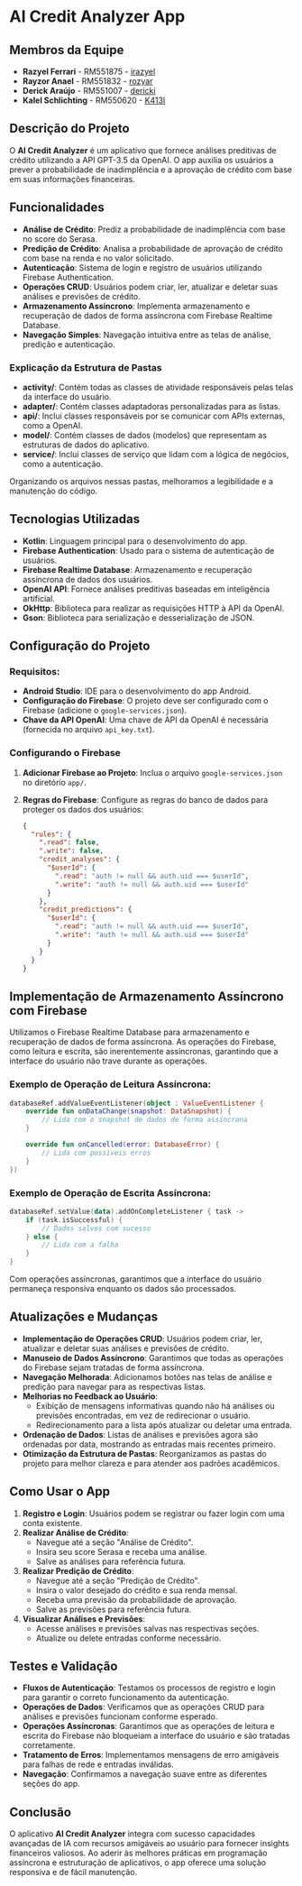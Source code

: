 # AI Credit Analyzer App

## Membros da Equipe

- **Razyel Ferrari** - RM551875 - [irazyel](https://github.com/irazyel)
- **Rayzor Anael** - RM551832 - [rozyar](https://github.com/rozyar)
- **Derick Araújo** - RM551007 - [dericki](https://github.com/dericki)
- **Kalel Schlichting** - RM550620 - [K413l](https://github.com/K413l)

## Descrição do Projeto

O **AI Credit Analyzer** é um aplicativo que fornece análises preditivas de crédito utilizando a API GPT-3.5 da OpenAI. O app auxilia os usuários a prever a probabilidade de inadimplência e a aprovação de crédito com base em suas informações financeiras.

## Funcionalidades

- **Análise de Crédito**: Prediz a probabilidade de inadimplência com base no score do Serasa.
- **Predição de Crédito**: Analisa a probabilidade de aprovação de crédito com base na renda e no valor solicitado.
- **Autenticação**: Sistema de login e registro de usuários utilizando Firebase Authentication.
- **Operações CRUD**: Usuários podem criar, ler, atualizar e deletar suas análises e previsões de crédito.
- **Armazenamento Assíncrono**: Implementa armazenamento e recuperação de dados de forma assíncrona com Firebase Realtime Database.
- **Navegação Simples**: Navegação intuitiva entre as telas de análise, predição e autenticação.

### Explicação da Estrutura de Pastas

- **activity/**: Contém todas as classes de atividade responsáveis pelas telas da interface do usuário.
- **adapter/**: Contém classes adaptadoras personalizadas para as listas.
- **api/**: Inclui classes responsáveis por se comunicar com APIs externas, como a OpenAI.
- **model/**: Contém classes de dados (modelos) que representam as estruturas de dados do aplicativo.
- **service/**: Inclui classes de serviço que lidam com a lógica de negócios, como a autenticação.

Organizando os arquivos nessas pastas, melhoramos a legibilidade e a manutenção do código.

## Tecnologias Utilizadas

- **Kotlin**: Linguagem principal para o desenvolvimento do app.
- **Firebase Authentication**: Usado para o sistema de autenticação de usuários.
- **Firebase Realtime Database**: Armazenamento e recuperação assíncrona de dados dos usuários.
- **OpenAI API**: Fornece análises preditivas baseadas em inteligência artificial.
- **OkHttp**: Biblioteca para realizar as requisições HTTP à API da OpenAI.
- **Gson**: Biblioteca para serialização e desserialização de JSON.

## Configuração do Projeto

### Requisitos:

- **Android Studio**: IDE para o desenvolvimento do app Android.
- **Configuração do Firebase**: O projeto deve ser configurado com o Firebase (adicione o `google-services.json`).
- **Chave da API OpenAI**: Uma chave de API da OpenAI é necessária (fornecida no arquivo `api_key.txt`).

### Configurando o Firebase

1. **Adicionar Firebase ao Projeto**: Inclua o arquivo `google-services.json` no diretório `app/`.
2. **Regras do Firebase**: Configure as regras do banco de dados para proteger os dados dos usuários:

   ```json
   {
     "rules": {
       ".read": false,
       ".write": false,
       "credit_analyses": {
         "$userId": {
           ".read": "auth != null && auth.uid === $userId",
           ".write": "auth != null && auth.uid === $userId"
         }
       },
       "credit_predictions": {
         "$userId": {
           ".read": "auth != null && auth.uid === $userId",
           ".write": "auth != null && auth.uid === $userId"
         }
       }
     }
   }
   ```

## Implementação de Armazenamento Assíncrono com Firebase

Utilizamos o Firebase Realtime Database para armazenamento e recuperação de dados de forma assíncrona. As operações do Firebase, como leitura e escrita, são inerentemente assíncronas, garantindo que a interface do usuário não trave durante as operações.

### Exemplo de Operação de Leitura Assíncrona:

```kotlin
databaseRef.addValueEventListener(object : ValueEventListener {
    override fun onDataChange(snapshot: DataSnapshot) {
        // Lida com o snapshot de dados de forma assíncrona
    }

    override fun onCancelled(error: DatabaseError) {
        // Lida com possíveis erros
    }
})
```

### Exemplo de Operação de Escrita Assíncrona:

```kotlin
databaseRef.setValue(data).addOnCompleteListener { task ->
    if (task.isSuccessful) {
        // Dados salvos com sucesso
    } else {
        // Lida com a falha
    }
}
```

Com operações assíncronas, garantimos que a interface do usuário permaneça responsiva enquanto os dados são processados.

## Atualizações e Mudanças

- **Implementação de Operações CRUD**: Usuários podem criar, ler, atualizar e deletar suas análises e previsões de crédito.
- **Manuseio de Dados Assíncrono**: Garantimos que todas as operações do Firebase sejam tratadas de forma assíncrona.
- **Navegação Melhorada**: Adicionamos botões nas telas de análise e predição para navegar para as respectivas listas.
- **Melhorias no Feedback ao Usuário**:
    - Exibição de mensagens informativas quando não há análises ou previsões encontradas, em vez de redirecionar o usuário.
    - Redirecionamento para a lista após atualizar ou deletar uma entrada.
- **Ordenação de Dados**: Listas de análises e previsões agora são ordenadas por data, mostrando as entradas mais recentes primeiro.
- **Otimização da Estrutura de Pastas**: Reorganizamos as pastas do projeto para melhor clareza e para atender aos padrões acadêmicos.

## Como Usar o App

1. **Registro e Login**: Usuários podem se registrar ou fazer login com uma conta existente.
2. **Realizar Análise de Crédito**:
    - Navegue até a seção "Análise de Crédito".
    - Insira seu score Serasa e receba uma análise.
    - Salve as análises para referência futura.
3. **Realizar Predição de Crédito**:
    - Navegue até a seção "Predição de Crédito".
    - Insira o valor desejado do crédito e sua renda mensal.
    - Receba uma previsão da probabilidade de aprovação.
    - Salve as previsões para referência futura.
4. **Visualizar Análises e Previsões**:
    - Acesse análises e previsões salvas nas respectivas seções.
    - Atualize ou delete entradas conforme necessário.

## Testes e Validação

- **Fluxos de Autenticação**: Testamos os processos de registro e login para garantir o correto funcionamento da autenticação.
- **Operações de Dados**: Verificamos que as operações CRUD para análises e previsões funcionam conforme esperado.
- **Operações Assíncronas**: Garantimos que as operações de leitura e escrita do Firebase não bloqueiam a interface do usuário e são tratadas corretamente.
- **Tratamento de Erros**: Implementamos mensagens de erro amigáveis para falhas de rede e entradas inválidas.
- **Navegação**: Confirmamos a navegação suave entre as diferentes seções do app.

## Conclusão

O aplicativo **AI Credit Analyzer** integra com sucesso capacidades avançadas de IA com recursos amigáveis ao usuário para fornecer insights financeiros valiosos. Ao aderir às melhores práticas em programação assíncrona e estruturação de aplicativos, o app oferece uma solução responsiva e de fácil manutenção.
